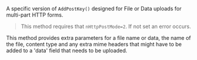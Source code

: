 ﻿A specific version of `AddPostKey()` designed for File or Data uploads for multi-part HTTP forms.

> This method requires that `nHttpPostMode=2`. If not set an error occurs.

This method provides extra parameters for a file name or data, the name of the file, content type and any extra mime headers that might have to be added to a 'data' field that needs to be uploaded.